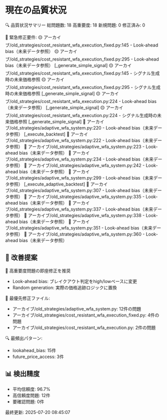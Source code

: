 # 現在の品質状況

🔍 品質状況サマリー
   総問題数: 18
   高重要度: 18
   新規問題: 0
   修正済み: 0

🚨 緊急修正要件:
   🟡 アーカイブ/old_strategies/cost_resistant_wfa_execution_fixed.py:145 - Look-ahead bias（未来データ参照）
   🟡 アーカイブ/old_strategies/cost_resistant_wfa_execution_fixed.py:295 - Look-ahead bias（未来データ参照） [_generate_simple_signal]
   🟡 アーカイブ/old_strategies/cost_resistant_wfa_execution_fixed.py:145 - シグナル生成時の未来価格参照
   🟡 アーカイブ/old_strategies/cost_resistant_wfa_execution_fixed.py:295 - シグナル生成時の未来価格参照 [_generate_simple_signal]
   🟡 アーカイブ/old_strategies/cost_resistant_wfa_execution.py:224 - Look-ahead bias（未来データ参照） [_generate_simple_signal]
   🟡 アーカイブ/old_strategies/cost_resistant_wfa_execution.py:224 - シグナル生成時の未来価格参照 [_generate_simple_signal]
   🔴 アーカイブ/old_strategies/adaptive_wfa_system.py:220 - Look-ahead bias（未来データ参照） [_execute_backtest]
   🔴 アーカイブ/old_strategies/adaptive_wfa_system.py:222 - Look-ahead bias（未来データ参照）
   🔴 アーカイブ/old_strategies/adaptive_wfa_system.py:223 - Look-ahead bias（未来データ参照）
   🔴 アーカイブ/old_strategies/adaptive_wfa_system.py:234 - Look-ahead bias（未来データ参照）
   🔴 アーカイブ/old_strategies/adaptive_wfa_system.py:242 - Look-ahead bias（未来データ参照）
   🔴 アーカイブ/old_strategies/adaptive_wfa_system.py:299 - Look-ahead bias（未来データ参照） [_execute_adaptive_backtest]
   🔴 アーカイブ/old_strategies/adaptive_wfa_system.py:307 - Look-ahead bias（未来データ参照）
   🔴 アーカイブ/old_strategies/adaptive_wfa_system.py:335 - Look-ahead bias（未来データ参照）
   🔴 アーカイブ/old_strategies/adaptive_wfa_system.py:337 - Look-ahead bias（未来データ参照）
   🔴 アーカイブ/old_strategies/adaptive_wfa_system.py:338 - Look-ahead bias（未来データ参照）
   🔴 アーカイブ/old_strategies/adaptive_wfa_system.py:351 - Look-ahead bias（未来データ参照）
   🔴 アーカイブ/old_strategies/adaptive_wfa_system.py:360 - Look-ahead bias（未来データ参照）

## 🎯 改善提案
🚨 高重要度問題の即座修正を推奨
   - Look-ahead bias: ブレイクアウト判定をhigh/lowベースに変更
   - Random generation: 実際の価格追跡ロジックに置換

📁 最優先修正ファイル:
   - アーカイブ/old_strategies/adaptive_wfa_system.py: 12件の問題
   - アーカイブ/old_strategies/cost_resistant_wfa_execution_fixed.py: 4件の問題
   - アーカイブ/old_strategies/cost_resistant_wfa_execution.py: 2件の問題

🔍 最頻出パターン:
   - lookahead_bias: 15件
   - future_price_access: 3件

## 📊 検出精度
- 平均信頼度: 96.7%
- 高信頼度問題: 12件
- 要確認問題: 0件

最終更新: 2025-07-20 08:45:07
